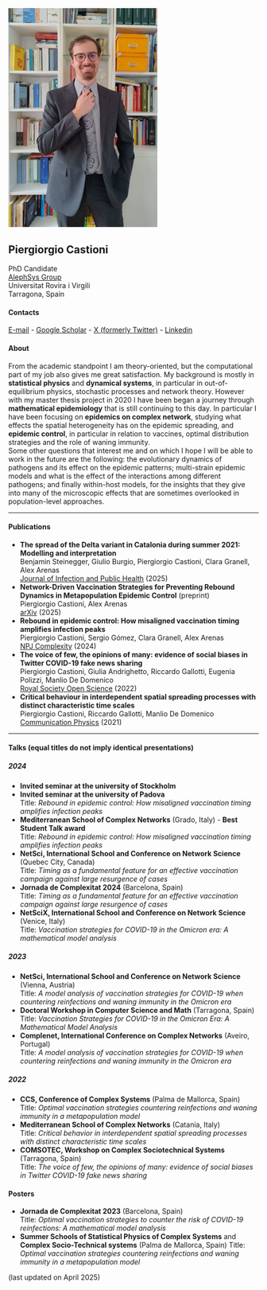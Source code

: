 <img src="self.jpeg" alt="My Image" width="300">

## Piergiorgio Castioni

PhD Candidate <br>
[AlephSys Group](https://alephsyslab.com/) <br>
Universitat Rovira i Virgili <br>
Tarragona, Spain

#### Contacts

[E-mail](mailto:piergiorgio.castioni@urv.cat) - [Google Scholar](https://scholar.google.com/citations?user=Aj4OwMYAAAAJ&hl=it) - [X (formerly Twitter)](https://x.com/pppiergiorgio) - [Linkedin](https://www.linkedin.com/in/piergiorgio-castioni-5087a41a0/)

#### About

From the academic standpoint I am theory-oriented, but the computational part of my job also gives me great satisfaction. My background is mostly in **statistical physics** and **dynamical systems**, in particular in out-of-equilibrium physics, stochastic processes and network theory. However with my master thesis project in 2020 I have been began a journey through **mathematical epidemiology** that is still continuing to this day. In particular I have been focusing on **epidemics on complex network**, studying what effects the spatial heterogeneity has on the epidemic spreading, and **epidemic control**, in particular in relation to vaccines, optimal distribution strategies and the role of waning immunity. <br>
Some other questions that interest me and on which I hope I will be able to work in the future are the following: the evolutionary dynamics of pathogens and its effect on the epidemic patterns; multi-strain epidemic models and what is the effect of the interactions among different pathogens; and finally within-host models, for the insights that they give into many of the microscopic effects that are sometimes overlooked in population-level approaches.

______

#### Publications

- **The spread of the Delta variant in Catalonia during summer 2021: Modelling and interpretation** <br>
Benjamin Steinegger, Giulio Burgio, Piergiorgio Castioni, Clara Granell, Alex Arenas <br>
[Journal of Infection and Public Health](https://www.sciencedirect.com/science/article/pii/S1876034125001200) (2025)
- **Network-Driven Vaccination Strategies for Preventing Rebound Dynamics in Metapopulation Epidemic Control** (preprint) <br>
Piergiorgio Castioni, Alex Arenas <br>
[arXiv](https://arxiv.org/abs/2502.01354) (2025)
- **Rebound in epidemic control: How misaligned vaccination timing amplifies infection peaks** <br>
Piergiorgio Castioni, Sergio Gómez, Clara Granell, Alex Arenas <br>
[NPJ Complexity](https://www.nature.com/articles/s44260-024-00020-0) (2024)
- **The voice of few, the opinions of many: evidence of social biases in Twitter COVID-19 fake news sharing** <br>
Piergiorgio Castioni, Giulia Andrighetto, Riccardo Gallotti, Eugenia Polizzi, Manlio De Domenico <br>
[Royal Society Open Science](https://royalsocietypublishing.org/doi/full/10.1098/rsos.220716) (2022)
- **Critical behaviour in interdependent spatial spreading processes with distinct characteristic time scales** <br>
Piergiorgio Castioni, Riccardo Gallotti, Manlio De Domenico <br>
[Communication Physics](https://www.nature.com/articles/s42005-021-00631-2) (2021)



_______

#### Talks (equal titles do not imply identical presentations)

##### 2024

- **Invited seminar at the university of Stockholm** <br>
- **Invited seminar at the university of Padova** <br>
Title: _Rebound in epidemic control: How misaligned vaccination timing amplifies infection peaks_
- **Mediterranean School of Complex Networks** (Grado, Italy) - **Best Student Talk award** <br>
Title: _Rebound in epidemic control: How misaligned vaccination timing amplifies infection peaks_
- **NetSci, International School and Conference on Network Science** (Quebec City, Canada) <br>
Title: _Timing as a fundamental feature for an effective vaccination campaign against large resurgence of cases_
- **Jornada de Complexitat 2024** (Barcelona, Spain) <br>
Title: _Timing as a fundamental feature for an effective vaccination campaign against large resurgence of cases_
- **NetSciX, International School and Conference on Network Science** (Venice, Italy) <br>
Title: _Vaccination strategies for COVID-19 in the Omicron era: A mathematical model analysis_

##### 2023

- **NetSci, International School and Conference on Network Science** (Vienna, Austria) <br>
Title: _A model analysis of vaccination strategies for COVID-19 when countering reinfections and waning immunity in the Omicron era_
- **Doctoral Workshop in Computer Science and Math** (Tarragona, Spain) <br>
Title: _Vaccination Strategies for COVID-19 in the Omicron Era: A Mathematical Model Analysis_
- **Complenet, International Conference on Complex Networks** (Aveiro, Portugal) <br>
Title: _A model analysis of vaccination strategies for COVID-19 when countering reinfections and waning immunity in the Omicron era_

##### 2022

- **CCS, Conference of Complex Systems** (Palma de Mallorca, Spain) <br>
Title: _Optimal vaccination strategies countering reinfections and waning immunity in a metapopulation model_
- **Mediterranean School of Complex Networks** (Catania, Italy) <br>
Title: _Critical behavior in interdependent spatial spreading processes with distinct characteristic time scales_
- **COMSOTEC, Workshop on Complex Sociotechnical Systems** (Tarragona, Spain) <br>
Title: _The voice of few, the opinions of many: evidence of social biases in Twitter COVID-19 fake news sharing_

#### Posters

- **Jornada de Complexitat 2023** (Barcelona, Spain) <br>
Title: _Optimal vaccination strategies to counter the risk of COVID-19 reinfections: A mathematical model analysis_
- **Summer Schools of Statistical Physics of Complex Systems** and **Complex Socio-Technical systems** (Palma de Mallorca, Spain)
Title: _Optimal vaccination strategies countering reinfections and waning immunity in a metapopulation model_




(last updated on April 2025)

